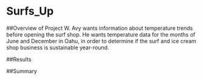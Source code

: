 # Surfs_Up

##Overview of Project
W. Avy wants information about temperature trends before opening the surf shop. He wants temperature data for the months of June and December in Oahu, in order to determine if the surf and ice cream shop business is sustainable year-round.

##Results

##Summary
